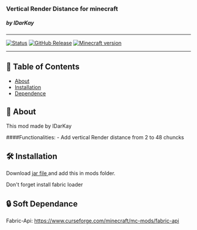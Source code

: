 <div aligne="center">
<h3>
Vertical Render Distance for minecraft
</h3>
<h5>
by IDarKay
</h5>
</div>

---
  [![Status](https://img.shields.io/badge/status-active-success.svg)]() 
  [![GitHub Release](https://img.shields.io/github/release/IDarKay/MinecraftVerticalRenderDistance.svg)](https://github.com/IDarKay/MinecraftVerticalRenderDistance/releases/latest)
  [![Minecraft version](https://img.shields.io/badge/Minecraft-18w08a%2B-orange)](https://www.minecraft.net/fr-fr/store/minecraft-java-edition)
  
---

## 📝 Table of Contents
- [About](#about)
- [Installation](#instaltion)
- [Dependence](#dependence)

## 🧐 About <a name = "about"></a>

This mod made by IDarKay

####Functionalities: 
    - Add vertical Render distance from 2 to 48 chuncks
    

## 🛠️ Installation <a name = "instaltion"></a>
     
Download  <a href = "https://www.curseforge.com/minecraft/mc-mods/features-mod/files"> jar file </a> and add this
in mods folder.

Don't forget install fabric loader 

## 🔒 Soft Dependance <a name = "dependance"></a>

   Fabric-Api: https://www.curseforge.com/minecraft/mc-mods/fabric-api